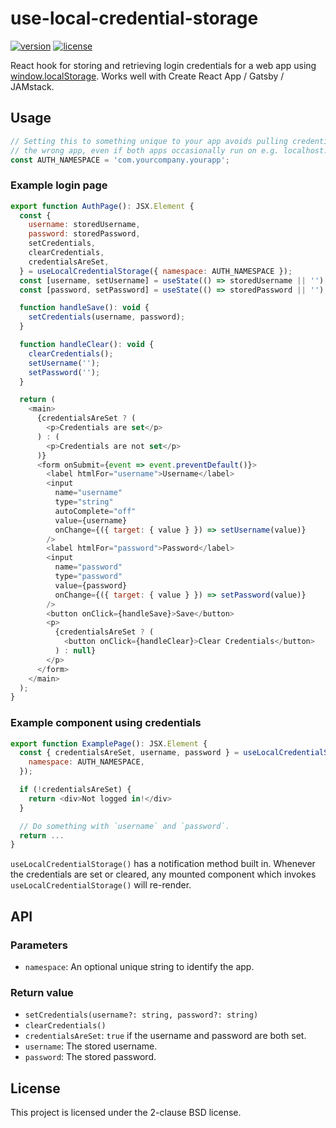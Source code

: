 # use-local-credential-storage

[![version](https://img.shields.io/npm/v/use-local-credential-storage?style=flat-square)][npm]
[![license](https://img.shields.io/npm/l/use-local-credential-storage?style=flat-square)][npm]

React hook for storing and retrieving login credentials for a web app using
[window.localStorage][localStorage]. Works well with Create React App /
Gatsby / JAMstack.

[localStorage]: https://developer.mozilla.org/en-US/docs/Web/API/Window/localStorage

[npm]: https://npmjs.com/use-local-credential-storage/

## Usage

```js
// Setting this to something unique to your app avoids pulling credentials for
// the wrong app, even if both apps occasionally run on e.g. localhost:3000.
const AUTH_NAMESPACE = 'com.yourcompany.yourapp';
```

### Example login page

```js
export function AuthPage(): JSX.Element {
  const {
    username: storedUsername,
    password: storedPassword,
    setCredentials,
    clearCredentials,
    credentialsAreSet,
  } = useLocalCredentialStorage({ namespace: AUTH_NAMESPACE });
  const [username, setUsername] = useState(() => storedUsername || '');
  const [password, setPassword] = useState(() => storedPassword || '');

  function handleSave(): void {
    setCredentials(username, password);
  }

  function handleClear(): void {
    clearCredentials();
    setUsername('');
    setPassword('');
  }

  return (
    <main>
      {credentialsAreSet ? (
        <p>Credentials are set</p>
      ) : (
        <p>Credentials are not set</p>
      )}
      <form onSubmit={event => event.preventDefault()}>
        <label htmlFor="username">Username</label>
        <input
          name="username"
          type="string"
          autoComplete="off"
          value={username}
          onChange={({ target: { value } }) => setUsername(value)}
        />
        <label htmlFor="password">Password</label>
        <input
          name="password"
          type="password"
          value={password}
          onChange={({ target: { value } }) => setPassword(value)}
        />
        <button onClick={handleSave}>Save</button>
        <p>
          {credentialsAreSet ? (
            <button onClick={handleClear}>Clear Credentials</button>
          ) : null}
        </p>
      </form>
    </main>
  );
}
```

### Example component using credentials

```js
export function ExamplePage(): JSX.Element {
  const { credentialsAreSet, username, password } = useLocalCredentialStorage({
    namespace: AUTH_NAMESPACE,
  });

  if (!credentialsAreSet) {
    return <div>Not logged in!</div>
  }

  // Do something with `username` and `password`.
  return ...
}
```

`useLocalCredentialStorage()` has a notification method built in. Whenever
the credentials are set or cleared, any mounted component which invokes
`useLocalCredentialStorage()` will re-render.

## API

### Parameters

- `namespace`: An optional unique string to identify the app.

### Return value

- `setCredentials(username?: string, password?: string)`
- `clearCredentials()`
- `credentialsAreSet`: `true` if the username and password are both set.
- `username`: The stored username.
- `password`: The stored password.

## License

This project is licensed under the 2-clause BSD license.
